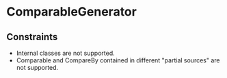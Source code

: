 # ComparableGenerator

## Constraints
- Internal classes are not supported.
- Comparable and CompareBy contained in different "partial sources" are not supported.
